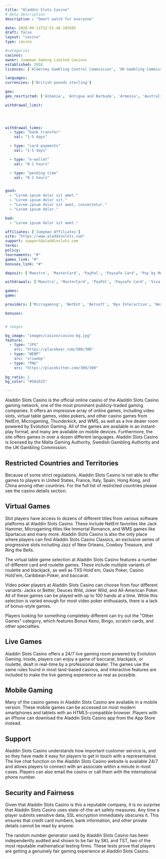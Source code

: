 ```yaml
---
title: "Aladdin Slots Casino"
# meta description
description : "Smart watch for everyone"

date: 2020-09-11T12:51:48.105505
draft: false
layout: "casino" 
type: casino

#categories
casinos: 
owner: Jumpman Gaming Limited Casinos
established: 2018
licences: ['Alderney Gambling Control Commission', 'UK Gambling Commission']

languages: 
currencies: ['British pounds sterling']

geo: 
geo_resrticted: ['Albania', 'Antigua and Barbuda', 'Armenia', 'Australia', 'New South Wales', 'Azerbaijan', 'Belarus', 'Belgium', 'Bosnia and Herzegovina', 'Bulgaria', 'Croatia', 'Czech Republic', 'Denmark', 'Estonia', 'France', 'Germany', 'Schleswig-Holstein', 'Gibraltar', 'Hungary', 'Indonesia', 'Ireland', 'Israel', 'Italy', 'Kosovo', 'Latvia', 'Lithuania', 'Macedonia', 'Malaysia', 'Metropolitan France', 'Moldova', 'Montenegro', 'Portugal', 'Puerto Rico', 'Romania', 'Russia', 'Serbia', 'Slovakia', 'Slovenia', 'South Africa', 'Spain', 'Sweden', 'Switzerland', 'Turkey', 'Ukraine', 'United States', 'Alabama', 'Alaska', 'American Samoa', 'Arizona', 'Arkansas', 'California', 'Colorado', 'Connecticut', 'Delaware', 'District of Columbia', 'Florida', 'Georgia(US)', 'Guam', 'Hawaii', 'Idaho', 'Illinois', 'Indiana', 'Iowa', 'Kansas', 'Kentucky', 'Louisiana', 'Maine', 'Maryland', 'Massachusetts', 'Michigan', 'Minnesota', 'Mississippi', 'Missouri', 'Montana', 'Nebraska', 'Nevada', 'New Hampshire', 'New Jersey', 'New Mexico', 'New York', 'North Carolina', 'North Dakota', 'Northern Mariana Islands', 'Ohio', 'Oklahoma', 'Oregon', 'Pennsylvania', 'Rhode Island', 'South Carolina', 'South Dakota', 'Tennessee', 'Texas', 'U.S. Virgin Islands', 'Utah', 'Vermont', 'Virginia', 'Washington', 'West Virginia', 'Wisconsin', 'Wyoming']

withdrawal_limit:

  
  

withdrawal_times:
  - type: "bank transfer"
    val: "1-5 days"

  - type: "card payments"
    val: "1-5 days"

  - type: "e-wallet"
    val: "0-1 hours"

  - type: "pending time"
    val: "0-1 hours"


good:
  - "Lorem ipsum dolor sit amet."
  - "Lorem ipsum dolor sit."
  - "Lorem ipsum dolor sit amet, consectetur."
  - "Lorem ipsum dolor."

bad:
  - "Lorem ipsum dolor sit amet."

affiliates: ['Jumpman Affiliates']
site: "https://www.aladdinslots.com"
support: support@aladdinslots.com
terms:
policy:
tournaments: "#"
games_link: "#"
bonuses_link: "#"

deposit: ['Maestro', 'MasterCard', 'PayPal', 'Paysafe Card', 'Pay by Mobile', 'Visa']

withdrawals: ['Maestro', 'MasterCard', 'PayPal', 'Paysafe Card', 'Visa']

games: 
game:

providers: ['Microgaming', 'NetEnt', 'Betsoft', 'Nyx Interactive', 'NextGen Gaming', '1x2Games', 'Barcrest Games', 'iSoftBet', 'Quickspin', 'Yggdrasil Gaming', 'Playson', 'Eyecon', 'Elk Studios', 'Core Gaming', 'Genii', 'Pragmatic Play', 'Instant Win Gaming (IWG)', 'Gamevy', 'Blueprint Gaming', 'Leander Games', 'Playtech', 'Red Tiger Gaming', 'Tom Horn Gaming', '2 By 2 Gaming', 'Big Time Gaming']

bonuses:


# images

bg_image: "images/casino/casino-bg.jpg"  
feature:
  - type: "JPG" 
    src: "https://placebear.com/300/300"
  - type: "WEBP"
    src: "srcwebp"
  - type: "PNG"
    src: "https://placekitten.com/300/300"  
 
bg_ratio: 1 
bg_color: "#58a525"  

---
```


Aladdin Slots Casino is the official online casino of the Aladdin Slots Casino gaming network, one of the most prominent publicly-traded gaming companies. It offers an impressive array of online games, including video slots, virtual table games, video pokers, and other casino games from NetEnt, Microgaming, Thunderkick, and WMS, as well as a live dealer room powered by Evolution Gaming. All of the games are available in an instant-play format, and many are available on mobile devices. Furthermore, the site offers games in over a dozen different languages. Aladdin Slots Casino is licensed by the Malta Gaming Authority, Swedish Gambling Authority and the UK Gambling Commission.

## Restricted Countries and Territories
Because of some strict regulations, Aladdin Slots Casino is not able to offer games to players in United States, France, Italy, Spain, Hong Kong, and China among other countries. For the full list of restricted countries please see the casino details section.

## Virtual Games
Slot players have access to dozens of different titles from various software platforms at Aladdin Slots Casino. These include NetEnt favorites like Jack Hammer, Microgaming titles like Immortal Romance, and WMS games like Spartacus and many more. Aladdin Slots Casino is also the only place where players can find Aladdin Slots Casino Classics, an exclusive series of progressive slots including Jazz of New Orleans, Cowboy Treasure, and Ring the Bells.

The virtual table game selection at Aladdin Slots Casino features a number of different card and roulette games. These include multiple variants of roulette and blackjack, as well as TXS Hold'em, Oasis Poker, Casino Hold'em, Caribbean Poker, and baccarat.

Video poker players at Aladdin Slots Casino can choose from four different variants: Jacks or Better, Deuces Wild, Joker Wild, and All-American Poker. All of these games can be played with up to 100 hands at a time. While this selection is varied enough for most video poker enthusiasts, there is a lack of bonus-style games.

Players looking for something completely different can try out the "Other Games" category, which features Bonus Keno, Bingo, scratch cards, and other specialties.

## Live Games
Aladdin Slots Casino offers a 24/7 live gaming room powered by Evolution Gaming. Inside, players can enjoy a game of baccarat, blackjack, or roulette, dealt in real-time by a professional dealer. The games use the same rules found in most land-based casinos, and interactive features are included to make the live gaming experience as real as possible.

## Mobile Gaming
Many of the casino games in Aladdin Slots Casino are available in a mobile version. These mobile games can be accessed on most modern smartphones and tablets with an HTML5-compatible browser. Players with an iPhone can download the Aladdin Slots Casino app from the App Store instead.

## Support
Aladdin Slots Casino understands how important customer service is, and so they have made it easy for players to get in touch with a representative. The live chat function on the Aladdin Slots Casino website is available 24/7 and allows players to connect with an associate within a minute in most cases. Players can also email the casino or call them with the international phone number.

## Security and Fairness
Given that Aladdin Slots Casino is this a reputable company, it is no surprise that Aladdin Slots Casino uses state-of-the-art safety measures. Any time a player submits sensitive data, SSL encryption immediately obscures it. This ensures that credit card numbers, bank information, and other private details cannot be read by anyone.

The random number generator used by Aladdin Slots Casino has been independently audited and shown to be fair by SKL and TST, two of the most reputable mathematical testing firms. These tests prove that players are getting a genuinely fair gaming experience at Aladdin Slots Casino.